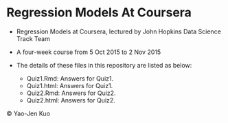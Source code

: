 # Regression Models At Coursera

* Regression Models at Coursera, lectured by John Hopkins Data Science Track Team

* A four-week course from 5 Oct 2015 to 2 Nov 2015

* The details of these files in this repository are listed as below:
  - Quiz1.Rmd: Answers for Quiz1.
  - Quiz1.html: Answers for Quiz1.
  - Quiz2.Rmd: Answers for Quiz2.
  - Quiz2.html: Answers for Quiz2.

&copy; Yao-Jen Kuo